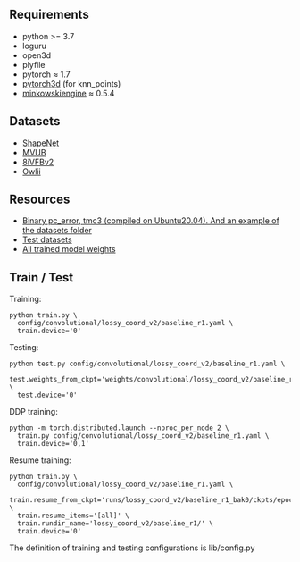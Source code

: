 ## Requirements

- python >= 3.7
- loguru
- open3d
- plyfile
- pytorch ≈ 1.7
- [pytorch3d](https://github.com/facebookresearch/pytorch3d) (for knn_points)
- [minkowskiengine](https://github.com/NVIDIA/MinkowskiEngine) ≈ 0.5.4

## Datasets
- [ShapeNet](https://shapenet.org/download/shapenetcore)
- [MVUB](http://plenodb.jpeg.org/pc/microsoft)
- [8iVFBv2](https://plenodb.jpeg.org/pc/8ilabs)
- [Owlii](https://mpeg-pcc.org/index.php/pcc-content-database/owlii-dynamic-human-textured-mesh-sequence-dataset/)

## Resources
- [Binary pc_error, tmc3 (compiled on Ubuntu20.04). And an example of the datasets folder](https://)
- [Test datasets](https://)
- [All trained model weights](https://)

## Train / Test
Training:
```shell
python train.py \
  config/convolutional/lossy_coord_v2/baseline_r1.yaml \
  train.device='0'
```
Testing:
```shell
python test.py config/convolutional/lossy_coord_v2/baseline_r1.yaml \
  test.weights_from_ckpt='weights/convolutional/lossy_coord_v2/baseline_r1.pt' \
  test.device='0'
```
DDP training: 
```shell
python -m torch.distributed.launch --nproc_per_node 2 \
  train.py config/convolutional/lossy_coord_v2/baseline_r1.yaml \
  train.device='0,1'
```
Resume training:
```shell
python train.py \
  config/convolutional/lossy_coord_v2/baseline_r1.yaml \
  train.resume_from_ckpt='runs/lossy_coord_v2/baseline_r1_bak0/ckpts/epoch_<maxindex>.pt' \
  train.resume_items='[all]' \
  train.rundir_name='lossy_coord_v2/baseline_r1/' \
  train.device='0'
```

The definition of training and testing configurations is lib/config.py
